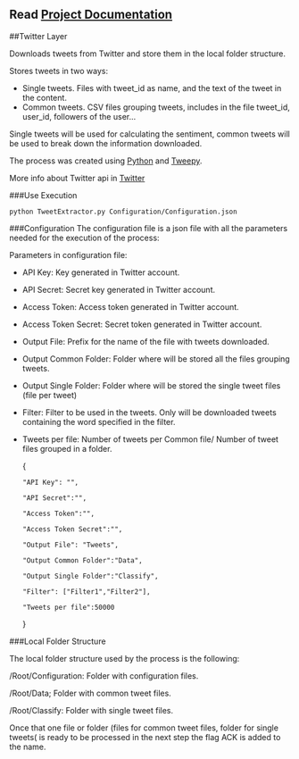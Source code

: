 ## Read [Project Documentation](https://github.com/MovieTrender/Documentation "Project Documentation")

##Twitter Layer

Downloads tweets from Twitter and store them in the local folder structure.

Stores tweets in two ways:
- Single tweets. Files with tweet_id as name, and the text of the tweet in the         content.
- Common tweets. CSV files grouping tweets, includes in the file tweet_id, user_id,     followers of the user...

Single tweets will be used for calculating the sentiment, common tweets will be used to break down the information downloaded.


The process was created using [Python](https://www.python.org/ "Python") and [Tweepy](https://github.com/tweepy/tweepy "Tweepy").

More info about Twitter api in [Twitter](https://dev.twitter.com "Twitter")

###Use
Execution

	python TweetExtractor.py Configuration/Configuration.json

###Configuration
The configuration file is a json file with all the parameters needed for the execution of the process:

Parameters in configuration file:
- API Key: Key generated in Twitter account.
- API Secret: Secret key generated in Twitter account.
- Access Token: Access token generated in Twitter account.
- Access Token Secret: Secret token generated in Twitter account.
- Output File: Prefix for the name of the file with tweets downloaded.
- Output Common Folder: Folder where will be stored all the files grouping tweets.
- Output Single Folder: Folder where will be stored the single tweet files (file per   tweet)
- Filter: Filter to be used in the tweets. Only will be downloaded tweets containing   the word specified in the filter.
- Tweets per file: Number of tweets per Common file/ Number of tweet files grouped in   a folder. 


  {
  
      "API Key": "",
      
      "API Secret":"",
      
      "Access Token":"",
      
      "Access Token Secret":"",
      
      "Output File": "Tweets",
      
      "Output Common Folder":"Data",
      
      "Output Single Folder":"Classify",
      
      "Filter": ["Filter1","Filter2"],
      
      "Tweets per file":50000
  
  }


###Local Folder Structure

The local folder structure used by the process is the following:

/Root/Configuration:
	Folder with configuration files.

/Root/Data;
	Folder with common tweet files.

/Root/Classify:
	Folder with single tweet files.

Once that one file or folder (files for common tweet files, folder for single tweets( is ready to be processed in the next step the flag ACK is added to the name.
















